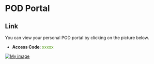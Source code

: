 # POD Portal

## Link
You can view your personal POD portal by clicking on the picture below.

- **Access Code**: <span style='color:#479608'>xxxxx</span>

<a href="https://portal.ace.aviatrixlab.com/" target="_blank">

![My image](images/pod.png)

</a>
